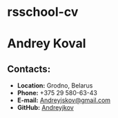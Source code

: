 # rsschool-cv
# Andrey Koval
## Contacts:
* **Location:** Grodno, Belarus
* **Phone:** +375 29 580-63-43
* **E-mail:**  [Andreyjskov@gmail.com](Andreyjskov@gmail.com)
* **GitHub:** [Andreyjkov](Andreyjkov)

